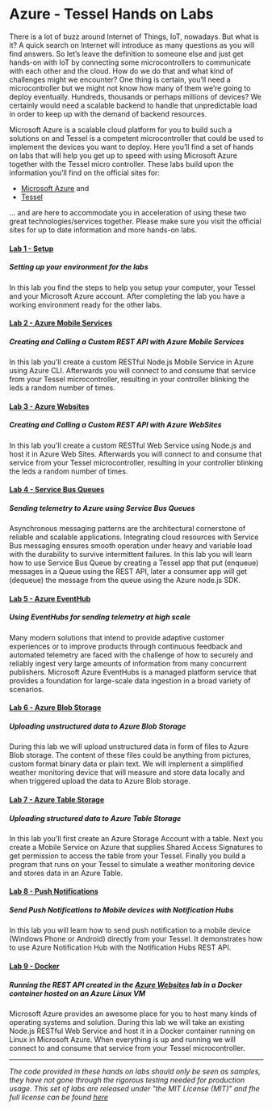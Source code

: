 ﻿Azure - Tessel Hands on Labs
======================================

There is a lot of buzz around Internet of Things, IoT, nowadays. But what is it? A quick search on Internet will introduce as many questions as you will find answers. So let’s leave the definition to someone else and just get hands-on with IoT by connecting some microcontrollers to communicate with each other and the cloud. How do we do that and what kind of challenges might we encounter? One thing is certain, you’ll need a microcontroller but we might not know how many of them we’re going to deploy eventually. Hundreds, thousands or perhaps millions of devices? We certainly would need a scalable backend to handle that unpredictable load in order to keep up with the demand of backend resources.

Microsoft Azure is a scalable cloud platform for you to build such a solutions on and Tessel is a competent microcontroller that could be used to implement the devices you want to deploy. Here you’ll find a set of hands on labs that will help you get up to speed with using Microsoft Azure together with the Tessel micro controller. These labs build upon the information you’ll find on the official sites for:

* [Microsoft Azure](http://azure.com) and
* [Tessel](https://tessel.io)

... and are here to accommodate you in acceleration of using these two great technologies/services together. Please make sure you visit the official sites for up to date information and more hands-on labs.

#### [Lab 1 - Setup](labs/_setup) ####
##### Setting up your environment for the labs #####
In this lab you find the steps to help you setup your computer, your Tessel and your Microsoft Azure account. After completing the lab you have a working environment ready for the other labs.

#### [Lab 2 - Azure Mobile Services](labs/mobile-services) ####
##### Creating and Calling a Custom REST API with Azure Mobile Services #####
In this lab you'll create a custom RESTful Node.js Mobile Service in Azure using Azure CLI. Afterwards you will connect to and consume that service from your Tessel microcontroller, resulting in your controller blinking the leds a random number of times.

#### [Lab 3 - Azure Websites](labs/websites) ####
##### Creating and Calling a Custom REST API with Azure WebSites #####
In this lab you'll create a custom RESTful Web Service using Node.js and host it in Azure Web Sites. Afterwards you will connect to and consume that service from your Tessel microcontroller, resulting in your controller blinking the leds a random number of times.

#### [Lab 4 - Service Bus Queues](labs/service-bus-queues) ####
##### Sending telemetry to Azure using Service Bus Queues #####
Asynchronous messaging patterns are the architectural cornerstone of reliable and scalable applications. Integrating cloud resources with Service Bus messaging ensures smooth operation under heavy and variable load with the durability to survive intermittent failures. In this lab you will learn how to use Service Bus Queue by creating a Tessel app that put (enqueue) messages in a Queue using the REST API, later a consumer app will get (dequeue) the message from the queue using the Azure node.js SDK.

#### [Lab 5 - Azure EventHub](labs/event-hub) ####
##### Using EventHubs for sending telemetry at high scale #####
Many modern solutions that intend to provide adaptive customer experiences or to improve products through continuous feedback and automated telemetry are faced with the challenge of how to securely and reliably ingest very large amounts of information from many concurrent publishers. Microsoft Azure EventHubs is a managed platform service that provides a foundation for large-scale data ingestion in a broad variety of scenarios.

#### [Lab 6 - Azure Blob Storage](labs/blob-storage) ####
##### Uploading unstructured data to Azure Blob Storage #####
During this lab we will upload unstructured data in form of files to Azure Blob storage. The content of these files could be anything from pictures, custom format binary data or plain text. We will implement a simplified weather monitoring device that will measure and store data locally and when triggered upload the data to Azure Blob storage.

#### [Lab 7 - Azure Table Storage](labs/table-storage) ####
##### Uploading structured data to Azure Table Storage #####
In this lab you'll first create an Azure Storage Account with a table. Next you create a Mobile Service on Azure that supplies Shared Access Signatures to get permission to access the table from your Tessel. Finally you build a program that runs on your Tessel to simulate a weather monitoring device and stores data in an Azure Table.

#### [Lab 8 - Push Notifications](labs/notification-hub) ####
##### Send Push Notifications to Mobile devices with Notification Hubs #####
In this lab you will learn how to send push notification to a mobile device (Windows Phone or Android) directly from your Tessel. It demonstrates how to use Azure Notification Hub with the Notification Hubs REST API.

#### [Lab 9 - Docker](labs/docker) ####
##### Running the REST API created in the [Azure Websites](labs/websites) lab in a Docker container hosted on an Azure Linux VM #####
Microsoft Azure provides an awesome place for you to host many kinds of operating systems and solution. During this lab we will take an existing Node.js RESTful Web Service and host it in a Docker container running on Linux in Microsoft Azure. When everything is up and running we will connect to and consume that service from your Tessel microcontroller.

---
_The code provided in these hands on labs should only be seen as samples, they have not gone through the rigorous testing needed for production usage. This set of labs are released under "the MIT License (MIT)" and fhe full license can be found [here](LICENSE)_
